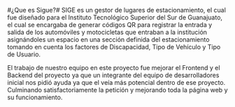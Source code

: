 #¿Que es Sigue?#
SIGE es un gestor de lugares de estacionamiento, el cual fue diseñado para el Instituto Tecnológico Superior del Sur de Guanajuato, el cual se encargaba de generar códigos QR para registrar la entrada y salida de los automóviles y motocicletas que entraban a la institución asignándoles un espacio en una sección definida del estacionamiento tomando en cuenta los factores de Discapacidad, Tipo de Vehículo y Tipo de Usuario.

El trabajo de nuestro equipo en este proyecto fue mejorar el Frontend y el Backend del proyecto ya que un integrante del equipo de desarrolladores inicial nos pidió ayuda ya que el veía más potencial dentro de ese proyecto. Culminando satisfactoriamente la petición y mejorando toda la página web y su funcionamiento.

